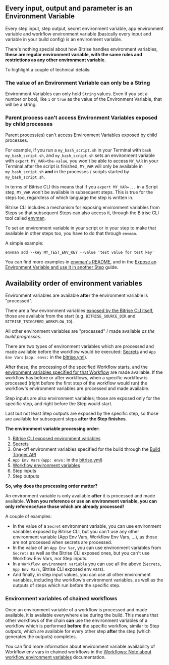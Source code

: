 <h2>Every input, output and parameter is an Environment Variable</h2>
<p>Every step input, step output, secret environment variable, app environment variable and workflow environment variable
(basically every input and variable in your build config) is an environment variable.</p>
<p>There's nothing special about how Bitrise handles environment variables,
<strong>these are regular environment variable, with the same rules and restrictions as any other environment variable.</strong></p>
<p>To highlight a couple of technical details:</p>
<h3>The value of an Environment Variable can only be a String</h3>
<p>Environment Variables can only hold <code>String</code> values. Even if you set a number or bool, like <code>1</code> or <code>true</code> as
the value of the Environment Variable, that will be a string.</p>
<h3>Parent process can't access  Environment Variables exposed by child processes</h3>
<p>Parent process(es) can't access Environment Variables exposed by child processes.</p>
<p>For example, if you run a <code>my_bash_script.sh</code> in your Terminal with <code>bash my_bash_script.sh</code>,
and <code>my_bash_script.sh</code> sets an environment variable with <code>export MY_VAR=the-value</code>,
you won't be able to access <code>MY_VAR</code> in your Terminal after the script is finished,
<code>MY_VAR</code> will only be available in <code>my_bash_script.sh</code> <strong>and</strong> in the processes / scripts
started by <code>my_bash_script.sh</code>.</p>
<p>In terms of Bitrise CLI this means that if you <code>export MY_VAR=...</code> in a Script step,
<code>MY_VAR</code> won't be available in subsequent steps. This is true for the steps too,
regardless of which language the step is written in.</p>
<p>Bitrise CLI includes a mechanism for exposing environment variables from Steps
so that subsequent Steps can also access it, through the Bitrise CLI tool
called <a href="https://github.com/bitrise-io/envman">envman</a>.</p>
<p>To set an environment variable in your script or in your step to make that
available in other steps too, you have to do that through <code>envman</code>.</p>
<p>A simple example:</p>
<pre><code>envman add --key MY_TEST_ENV_KEY --value 'test value for test key'
</code></pre>
<p>You can find more examples in <a href="https://github.com/bitrise-io/envman">envman's README</a>,
and in the <a href="/tips-and-tricks/expose-environment-variable">Expose an Environment Variable and use it in another Step</a> guide.</p>
<h2>Availability order of environment variables</h2>
<p>Environment variables are available <strong>after</strong> the environment variable
is &quot;processed&quot;.</p>
<p>There are a few environment variables <a href="/faq/available-environment-variables/#exposed-by-the-bitrise-cli">exposed by the Bitrise CLI itself</a>,
those are available from the start (e.g. <code>BITRISE_SOURCE_DIR</code> and <code>BITRISE_TRIGGERED_WORKFLOW_ID</code>).</p>
<p>All other environment variables are &quot;processed&quot; / made available <em>as the build progresses.</em></p>
<p>There are two types of environment variables which are processed and
made available before the workflow would be executed:
<a href="/bitrise-cli/secrets/">Secrets</a> and <code>App Env Vars</code> (<code>app: envs:</code> in the <a href="/bitrise-cli/basics-of-bitrise-yml/">bitrise.yml</a>).</p>
<p>After these, the processing of the specified Workflow starts, and the
<a href="/bitrise-cli/workflows/#define-workflow-specific-parameters-environment-variables">environment variables specified for that Workflow</a>
are made available. If the workflow has before or after workflows, when
a specific workflow is processed (right before the first step of the workflow would run)
the workflow's environment variables are processed and made available.</p>
<p>Step inputs are also environment variables;
those are exposed only for the specific step, and right before the Step would start.</p>
<p>Last but not least Step outputs are exposed by the specific step,
so those are available for subsequent steps <strong>after the Step finishes</strong>.</p>
<p><strong>The environment variable processing order:</strong></p>
<ol>
<li><a href="/faq/available-environment-variables/#exposed-by-the-bitrise-cli">Bitrise CLI exposed environment variables</a></li>
<li><a href="/bitrise-cli/secrets/">Secrets</a></li>
<li>One-off environment variables specified for the build through the <a href="/api/build-trigger">Build Trigger API</a></li>
<li><code>App Env Vars</code> (<code>app: envs:</code> in the <a href="/bitrise-cli/basics-of-bitrise-yml/">bitrise.yml</a>)</li>
<li><a href="/bitrise-cli/workflows/#define-workflow-specific-parameters-environment-variables">Workflow environment variables</a></li>
<li>Step inputs</li>
<li>Step outputs</li>
</ol>
<p><strong>So, why does the processing order matter?</strong></p>
<p>An environment variable is only available <strong>after</strong> it is processed and made available.
<strong>When you reference or use an environment variable, you can only reference/use those which are already processed!</strong></p>
<p>A couple of examples:</p>
<ul>
<li>In the value of a <code>Secret</code> environment variable,
you can use environment variables exposed by Bitrise CLI,
but you can't use any other environment variable (App Env Vars, Workflow Env Vars, ...),
as those are not processed when secrets are processed.</li>
<li>In the value of an <code>App Env Var</code>, you can use environment variables
from <code>Secrets</code> as well as the Bitrise CLI exposed ones, but you can't use Workflow Env Vars,
nor Step inputs.</li>
<li>In a <code>Workflow environment variable</code> you can use all the above (<code>Secrets</code>, <code>App Env Vars</code>,
Bitrise CLI exposed env vars).</li>
<li>And finally, in step input values, you can use all other environment variables,
including the workflow's environment variables, as well as the outputs
of steps which run before the specific step.</li>
</ul>
<h3>Environment variables of chained workflows</h3>
<p>Once an environment variable of a workflow is processed and made available,
it is available everywhere else during the build. This means that other workflows
of the chain <strong>can</strong> use the environment variables of a workflow which is performed <strong>before</strong>
the specific workflow, similar to Step outputs, which are available for every
other step <strong>after</strong> the step (which generates the outputs) completes.</p>
<p>You can find more information about environment variable availability
of Workflow env vars in chained workflows in the
<a href="/bitrise-cli/workflows/#note-about-workflow-environment-variables">Workflows: Note about workflow environment variables</a>
documentation.</p>
